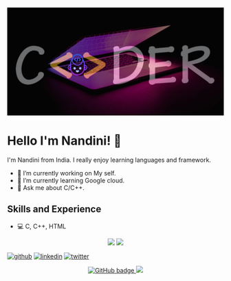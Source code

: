 ![Developer](https://github.com/nandini040/nandini040/blob/main/Twitter%20header.jpg)

# Hello I'm Nandini! 👋
I'm Nandini from India. I really enjoy learning languages and framework.

 * 🔭 I’m currently working on My self.
 * 🌱 I’m currently learning Google cloud. 
 * 💬 Ask me about C/C++. 
 

## Skills and Experience
* 💻 C, C++, HTML
<p align="center">
 <img width="65%" src="https://github-readme-stats.vercel.app/api?username=nandini040&show_icons=true&theme=tokyonight" />
<img width="27%" src="https://github-readme-stats.vercel.app/api/top-langs/?username=nandini040&count_private=true&theme=tokyonight" />
 </p>

[<img src='https://cdn.jsdelivr.net/npm/simple-icons@3.0.1/icons/github.svg' alt='github' height='40'>](https://github.com/nandini040)  [<img src='https://cdn.jsdelivr.net/npm/simple-icons@3.0.1/icons/linkedin.svg' alt='linkedin' height='40'>](https://www.linkedin.com/in/nandini-ab21731bb/ )  [<img src='https://cdn.jsdelivr.net/npm/simple-icons@3.0.1/icons/twitter.svg' alt='twitter' height='40'>](https://twitter.com/Nandini_n_a 
)  
<p align="center">
  <a href="https://github.com/nandini040?tab=followers">
    <img src="https://img.shields.io/github/followers/nandini040?logo=GitHub&style=for-the-badge" alt="GitHub badge" />
  </a>
<a href="https://twitter.com/Nandini_n_a ">
    <img src="https://img.shields.io/twitter/follow/Nandini_n_a?label=Twitter&logo=twitter&style=for-the-badge" />
  </a>
